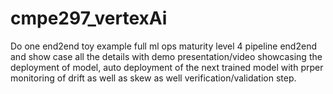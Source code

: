 # cmpe297_vertexAi
Do one end2end toy example full ml ops maturity level 4 pipeline end2end and show case all the details with demo presentation/video showcasing the deployment of model, auto deployment of the next trained model with prper monitoring of drift as well as skew as well verification/validation step.

</br>

